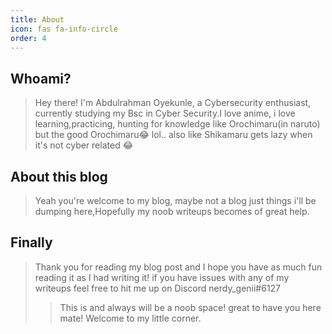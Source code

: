 ```yaml
---
title: About
icon: fas fa-info-circle
order: 4
---
```

##  Whoami?
  > Hey there! I'm Abdulrahman Oyekunle, a Cybersecurity enthusiast, currently studying my Bsc in Cyber Security.I love anime, i love learning,practicing, hunting for knowledge like Orochimaru(in naruto) but the good Orochimaru😂 lol.. also like Shikamaru gets lazy when it's not cyber related 😂


## About this blog 
> Yeah you're welcome to my blog, maybe not a blog just things i'll be dumping here,Hopefully my noob writeups becomes of great help.
 
 
## Finally
>Thank you for reading my blog post and I hope you have as much fun reading it as I had writing it!
>if you have issues with any of my writeups feel free to hit me up on Discord nerdy_genii#6127
>>This is and always will be a noob space! great to have you here mate! Welcome to my little corner.
